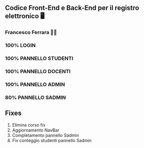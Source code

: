 ## Codice Front-End e Back-End per il registro elettronico 🖥️
### Francesco Ferrara 🧑‍🎓


### 100% LOGIN

### 100% PANNELLO STUDENTI

### 100% PANNELLO DOCENTI

### 100% PANNELLO ADMIN

### 80% PANNELLO SADMIN

## Fixes
1. Elimina corso fix
2. Aggiornamento NavBar
3. Completamento pannello Sadmin
4. Fix conteggio studenti pannello Sadmin